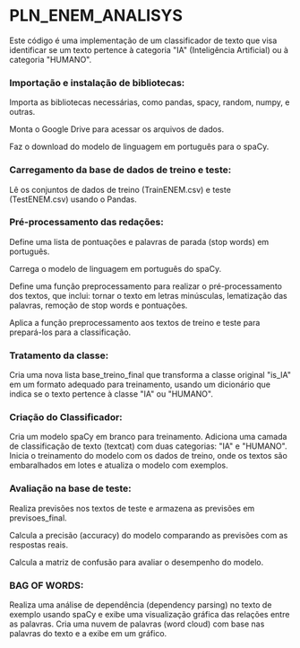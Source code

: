 # PLN_ENEM_ANALISYS

Este código é uma implementação de um classificador de texto que visa identificar se um texto pertence à categoria "IA" (Inteligência Artificial) ou à categoria "HUMANO".

### Importação e instalação de bibliotecas:

Importa as bibliotecas necessárias, como pandas, spacy, random, numpy, e outras.

Monta o Google Drive para acessar os arquivos de dados.

Faz o download do modelo de linguagem em português para o spaCy.

### Carregamento da base de dados de treino e teste:
Lê os conjuntos de dados de treino (TrainENEM.csv) e teste (TestENEM.csv) usando o Pandas.

### Pré-processamento das redações:
Define uma lista de pontuações e palavras de parada (stop words) em português.

Carrega o modelo de linguagem em português do spaCy.

Define uma função preprocessamento para realizar o pré-processamento dos textos, que inclui: 
tornar o texto em letras minúsculas, 
lematização das palavras, 
remoção de stop words e pontuações.

Aplica a função preprocessamento aos textos de treino e teste para prepará-los para a classificação.

### Tratamento da classe:
Cria uma nova lista base_treino_final que transforma a classe original "is_IA" em um formato adequado para treinamento, usando um dicionário que indica se o texto pertence à classe "IA" ou "HUMANO".

### Criação do Classificador:
Cria um modelo spaCy em branco para treinamento.
Adiciona uma camada de classificação de texto (textcat) com duas categorias: "IA" e "HUMANO".
Inicia o treinamento do modelo com os dados de treino, onde os textos são embaralhados em lotes e atualiza o modelo com exemplos.

### Avaliação na base de teste:
Realiza previsões nos textos de teste e armazena as previsões em previsoes_final.

Calcula a precisão (accuracy) do modelo comparando as previsões com as respostas reais.

Calcula a matriz de confusão para avaliar o desempenho do modelo.

### BAG OF WORDS:
Realiza uma análise de dependência (dependency parsing) no texto de exemplo usando spaCy e exibe uma visualização gráfica das relações entre as palavras.
Cria uma nuvem de palavras (word cloud) com base nas palavras do texto e a exibe em um gráfico.
